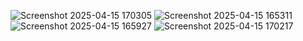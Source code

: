 ![Screenshot 2025-04-15 170305](https://github.com/user-attachments/assets/fc673f1d-0f9e-4d92-b12e-dc0ca62abd44)
![Screenshot 2025-04-15 165311](https://github.com/user-attachments/assets/7cd13693-efb3-41c8-9f16-09eb5b3fc8fb)
![Screenshot 2025-04-15 165927](https://github.com/user-attachments/assets/42578684-93ee-4479-983d-7513ae35dbb7)
![Screenshot 2025-04-15 170217](https://github.com/user-attachments/assets/7759a0a1-8545-4a53-baa1-93b75aed9ced)
